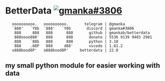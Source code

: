 # BetterData [![gmanka#3806](https://img.shields.io/badge/chat-on%20discord-7289da.svg)](https://discordapp.com/users/396578935540023296)



```
   oooooooooo.   oooooooooo.       telegram | @gmanka
   `888'   `Y8b  `888'   `Y8b       discord | gmanka#3806
    888     888   888      888       github | gmankab/betterdata
    888oooo888'   888      888       donate | 5536 9139 9403 2981
    888    `88b   888      888       python | 3.10
    888    .88P   888     d88'       vscode | 1.61.2
   o888bood8P'   o888bood8P'     betterdata | 22.0
```

## my small python module for easier working with data
